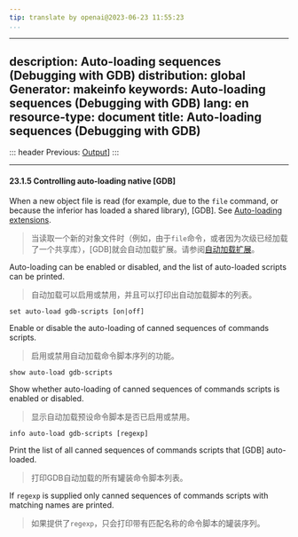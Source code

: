 ```yaml
---
tip: translate by openai@2023-06-23 11:55:23
...
```

---
description: Auto-loading sequences (Debugging with GDB)
distribution: global
Generator: makeinfo
keywords: Auto-loading sequences (Debugging with GDB)
lang: en
resource-type: document
title: Auto-loading sequences (Debugging with GDB)
---
::: header
Previous: [Output](Output.html#Output)]
:::

---

#### 23.1.5 Controlling auto-loading native [GDB]


When a new object file is read (for example, due to the `file` command, or because the inferior has loaded a shared library), [GDB]. See [Auto-loading extensions](Auto_002dloading-extensions.html#Auto_002dloading-extensions).

> 当读取一个新的对象文件时（例如，由于`file`命令，或者因为次级已经加载了一个共享库），[GDB]就会自动加载扩展。请参阅[自动加载扩展](Auto_002dloading-extensions.html#Auto_002dloading-extensions)。


Auto-loading can be enabled or disabled, and the list of auto-loaded scripts can be printed.

> 自动加载可以启用或禁用，并且可以打印出自动加载脚本的列表。

`set auto-load gdb-scripts [on|off]`


Enable or disable the auto-loading of canned sequences of commands scripts.

> 启用或禁用自动加载命令脚本序列的功能。

`show auto-load gdb-scripts`


Show whether auto-loading of canned sequences of commands scripts is enabled or disabled.

> 显示自动加载预设命令脚本是否已启用或禁用。

`info auto-load gdb-scripts [regexp]`


Print the list of all canned sequences of commands scripts that [GDB] auto-loaded.

> 打印GDB自动加载的所有罐装命令脚本列表。


If `regexp` is supplied only canned sequences of commands scripts with matching names are printed.

> 如果提供了`regexp`，只会打印带有匹配名称的命令脚本的罐装序列。
